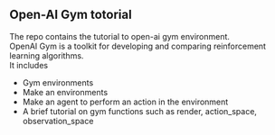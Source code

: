 ## Open-AI Gym totorial
  
  
The repo contains the tutorial to open-ai gym environment.  
OpenAI Gym is a toolkit for developing and comparing reinforcement learning algorithms.  
It includes
* Gym environments 
* Make an environments
* Make an agent to perform an action in the environment 
* A brief tutorial on gym  functions  such as render, action_space, observation_space

